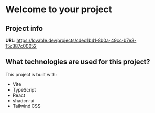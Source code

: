 # Welcome to your project

## Project info

**URL**: https://lovable.dev/projects/cded1b41-8b0a-49cc-b7e3-15c387c00052


## What technologies are used for this project?

This project is built with:

- Vite
- TypeScript
- React
- shadcn-ui
- Tailwind CSS

